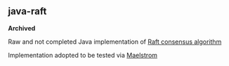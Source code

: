 java-raft
---
**Archived**

Raw and not completed Java implementation of [Raft consensus algorithm](https://raft.github.io/)

Implementation adopted to be tested via [Maelstrom](https://github.com/jepsen-io/maelstrom)
